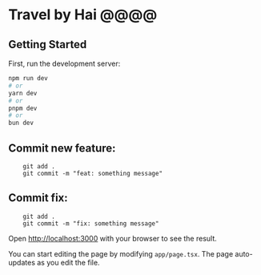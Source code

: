 # Travel by Hai @@@@

## Getting Started

First, run the development server:

```bash
npm run dev
# or
yarn dev
# or
pnpm dev
# or
bun dev
```

## Commit new feature:

```
    git add .
    git commit -m "feat: something message"
```

## Commit fix:

```
    git add .
    git commit -m "fix: something message"
```

Open [http://localhost:3000](http://localhost:3000) with your browser to see the result.

You can start editing the page by modifying `app/page.tsx`. The page auto-updates as you edit the file.
